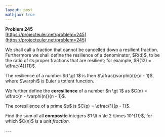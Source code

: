 ```yaml
---
layout: post
mathjax: true
---
```

**Problem 245**  
[https://projecteuler.net/problem=245](https://projecteuler.net/problem=245)

<p>We shall call a fraction that cannot be cancelled down a resilient fraction.<br /> Furthermore we shall define the resilience of a denominator, $R(d)$, to be the ratio of its proper fractions that are resilient; for example, $R(12) = \dfrac{4}{11}$.</p>

<p>The resilience of a number $d \gt 1$ is then $\dfrac{\varphi(d)}{d - 1}$, where $\varphi$ is Euler's totient function.</p>

<p>We further define the <b>coresilience</b> of a number $n \gt 1$ as $C(n) = \dfrac{n - \varphi(n)}{n - 1}$.</p>

<p>The coresilience of a prime $p$ is $C(p) = \dfrac{1}{p - 1}$.</p>

<p>Find the sum of all <b>composite</b> integers $1 \lt n \le 2 \times 10^{11}$, for which $C(n)$ is a <dfn title="A fraction with numerator 1">unit fraction</dfn>.</p>
---
